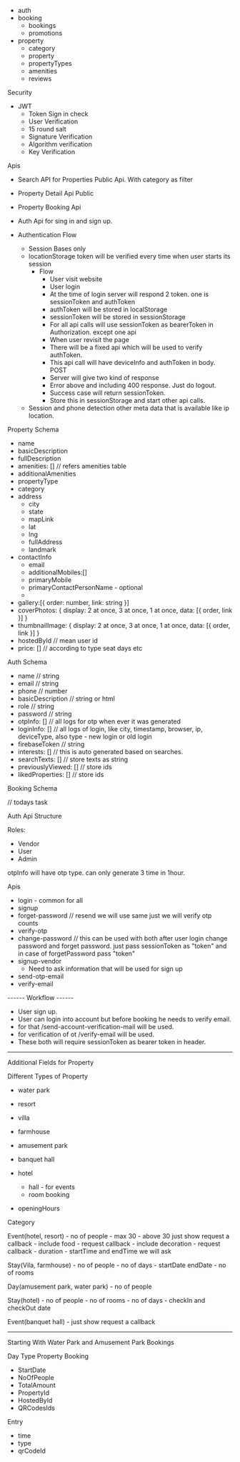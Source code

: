 - auth
- booking
    - bookings
    - promotions
- property
    - category
    - property
    - propertyTypes
    - amenities
    - reviews



Security
- JWT
    - Token Sign in check
    - User Verification
    - 15 round salt
    - Signature Verification
    - Algorithm verification
    - Key Verification

Apis
- Search API for Properties Public Api. With category as filter
- Property Detail Api Public
- Property Booking Api

- Auth Api for sing in and sign up.

- Authentication Flow
    - Session Bases only
    - locationStorage token will be verified every time when user starts its session
        - Flow
            - User visit website 
            - User login
            - At the time of login server will respond 2 token. one is sessionToken and authToken
            - authToken will be stored in localStorage
            - sessionToken will be stored in sessionStorage
            - For all api calls will use sessionToken as bearerToken in Authorization. except one api
            - When user revisit the page
            - There will be a fixed api which will be used to verify authToken. 
            - This api call will have deviceInfo and authToken in body. POST
            - Server will give two kind of response
            - Error above and including 400 response. Just do logout.
            - Success case will return sessionToken.
            - Store this in sessionStorage and start other api calls.
    - Session and phone detection other meta data that is available like ip location.


Property Schema
- name
- basicDescription
- fullDescription
- amenities: [] // refers amenities table
- additionalAmenities
- propertyType
- category
- address
    - city
    - state
    - mapLink
    - lat
    - lng
    - fullAddress
    - landmark
- contactInfo
    - email
    - additionalMobiles:[]
    - primaryMobile
    - primaryContactPersonName - optional
    - 
- gallery:[{ order: number, link: string }]
- coverPhotos: { display: 2 at once, 3 at once, 1 at once, data: [{ order, link }] }
- thumbnailImage: { display: 2 at once, 3 at once, 1 at once, data: [{ order, link }] }
- hostedById // mean user id
- price: [] // according to type seat days etc


Auth Schema
- name // string
- email // string
- phone // number
- basicDescription // string or html
- role // string
- password // string
- otpInfo: [] // all logs for otp when ever it was generated
- loginInfo: [] // all logs of login, like city, timestamp, browser, ip, deviceType, also type - new login or old login
- firebaseToken // string
- interests: [] // this is auto generated based on searches.
- searchTexts: [] // store texts as string
- previouslyViewed: [] // store ids
- likedProperties: [] // store ids


Booking Schema





// todays task

Auth Api Structure

Roles:
- Vendor
- User
- Admin

otpInfo will have otp type. can only generate 3 time in 1hour.

Apis
- login - common for all
- signup
- forget-password // resend we will use same just we will verify otp counts
- verify-otp
- change-password // this can be used with both after user login change password and forget password. just pass sessionToken as "token" and in case of forgetPassword pass "token"
- signup-vendor
    - Need to ask information that will be used for sign up
- send-otp-email
- verify-email

------ Workflow ------
- User sign up. 
- User can login into account but before booking he needs to verify email.
- for that /send-account-verification-mail will be used.
- for verification of ot /verify-email will be used.
- These both will require sessionToken as bearer token in header.



------------------------
Additional Fields for Property

Different Types of Property
- water park
- resort
- villa
- farmhouse
- amusement park
- banquet hall
- hotel
    - hall - for events
    - room booking

- openingHours


Category


Event(hotel, resort)
    - no of people - max 30 - above 30 just show request a callback
    - include food - request callback
    - include decoration - request callback
    - duration - startTime and endTime we will ask

Stay(Vila, farmhouse)
    - no of people
    - no of days - startDate endDate
    - no of rooms

Day(amusement park, water park)
    - no of people

Stay(hotel)
    - no of people
    - no of rooms
    - no of days - checkIn and checkOut date

Event(banquet hall)
    - just show request a callback


----------
Starting With Water Park and Amusement Park Bookings

Day Type Property Booking
- StartDate
- NoOfPeople
- TotalAmount
- PropertyId
- HostedById
- QRCodesIds

Entry
- time
- type
- qrCodeId
